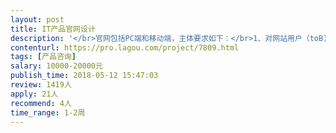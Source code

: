 ```yaml
---                
layout: post       
title: IT产品官网设计           
description: '</br>官网包括PC端和移动端，主体要求如下：</br>1、对网站用户（toB)有具体分析；</br>2、针对用户设计具体的用户体验地图、触点及服务；</br>3、对产品的分类，以及呈现方式给出专业化建议；</br>4、对用户数据的采集、分析及处理给出专业化建议；</br>参考网站：小米官网</br>期待一线互联网公司的产品大神能给我们专业指导！非常感谢！</br>'     
contenturl: https://pro.lagou.com/project/7809.html      
tags: [产品咨询]            
salary: 10000-20000元          
publish_time: 2018-05-12 15:47:03         
review: 1419人                   
apply: 21人                   
recommend: 4人                   
time_range: 1-2周              
---                 
```

